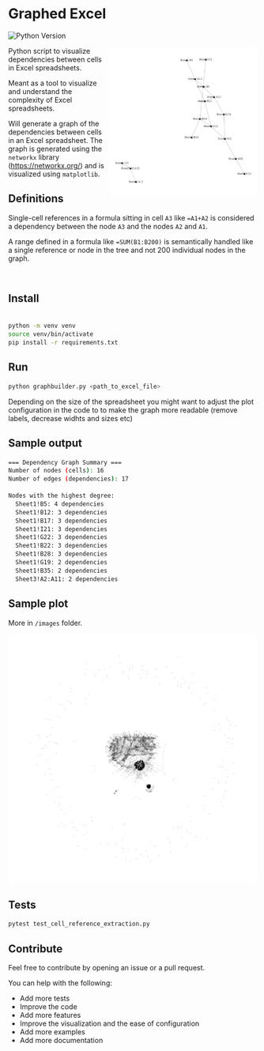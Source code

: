 # Graphed Excel

![Python Version](https://img.shields.io/badge/python-3.12.5-blue)

<img src="images/Book1.xlsx.png" align="right" width="300" alt="Plot from Example Book1.xlsx file">

Python script to visualize dependencies between cells in Excel spreadsheets.

Meant as a tool to visualize and understand the complexity of Excel spreadsheets.

Will generate a graph of the dependencies between cells in an Excel spreadsheet. The graph is generated using the `networkx` library (<https://networkx.org/>) and is visualized using `matplotlib`.

## Definitions

Single-cell references in a formula sitting in cell `A3` like `=A1+A2` is considered a dependency between the node `A3` and the nodes `A2` and `A1`.

A range defined in a formula like `=SUM(B1:B200)` is semantically handled like a single reference or node in the tree and not 200 individual nodes in the graph.

<br clear="right"/>

## Install

```bash

python -m venv venv
source venv/bin/activate
pip install -r requirements.txt
```

## Run

```bash
python graphbuilder.py <path_to_excel_file>
```

Depending on the size of the spreadsheet you might want to adjust the plot configuration in the code to to make the graph more readable (remove labels, decrease widhts and sizes etc)

## Sample output

```bash
=== Dependency Graph Summary ===
Number of nodes (cells): 16
Number of edges (dependencies): 17

Nodes with the highest degree:
  Sheet1!B5: 4 dependencies
  Sheet1!B12: 3 dependencies
  Sheet1!B17: 3 dependencies
  Sheet1!I21: 3 dependencies
  Sheet1!G22: 3 dependencies
  Sheet1!B22: 3 dependencies
  Sheet1!B28: 3 dependencies
  Sheet1!G19: 2 dependencies
  Sheet1!B35: 2 dependencies
  Sheet3!A2:A11: 2 dependencies
```

## Sample plot

More in `/images` folder.

![Sample graph](images/simplified_1.xlsx5.png)

## Tests

```bash
pytest test_cell_reference_extraction.py
```

## Contribute

Feel free to contribute by opening an issue or a pull request.

You can help with the following:

- Add more tests
- Improve the code
- Add more features
- Improve the visualization and the ease of configuration
- Add more examples
- Add more documentation
